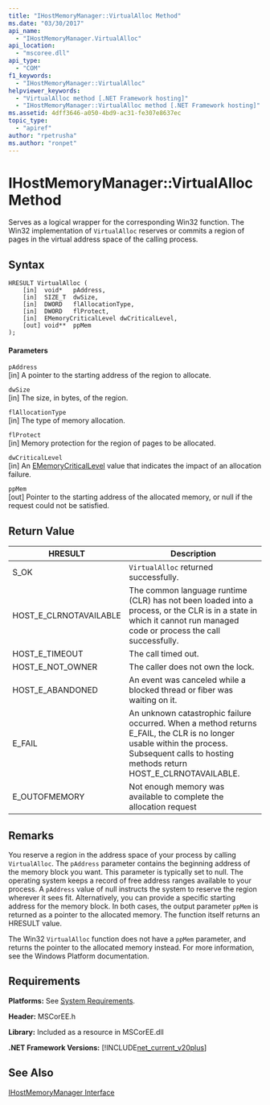 ```yaml
---
title: "IHostMemoryManager::VirtualAlloc Method"
ms.date: "03/30/2017"
api_name: 
  - "IHostMemoryManager.VirtualAlloc"
api_location: 
  - "mscoree.dll"
api_type: 
  - "COM"
f1_keywords: 
  - "IHostMemoryManager::VirtualAlloc"
helpviewer_keywords: 
  - "VirtualAlloc method [.NET Framework hosting]"
  - "IHostMemoryManager::VirtualAlloc method [.NET Framework hosting]"
ms.assetid: 4dff3646-a050-4bd9-ac31-fe307e8637ec
topic_type: 
  - "apiref"
author: "rpetrusha"
ms.author: "ronpet"
---
```

# IHostMemoryManager::VirtualAlloc Method
Serves as a logical wrapper for the corresponding Win32 function. The Win32 implementation of `VirtualAlloc` reserves or commits a region of pages in the virtual address space of the calling process.  

## Syntax  

```  
HRESULT VirtualAlloc (  
    [in]  void*   pAddress,  
    [in]  SIZE_T  dwSize,  
    [in]  DWORD   flAllocationType,  
    [in]  DWORD   flProtect,  
    [in]  EMemoryCriticalLevel dwCriticalLevel,  
    [out] void**  ppMem  
);  
```  

#### Parameters  
 `pAddress`  
 [in] A pointer to the starting address of the region to allocate.  

 `dwSize`  
 [in] The size, in bytes, of the region.  

 `flAllocationType`  
 [in] The type of memory allocation.  

 `flProtect`  
 [in] Memory protection for the region of pages to be allocated.  

 `dwCriticalLevel`  
 [in] An [EMemoryCriticalLevel](../../../../docs/framework/unmanaged-api/hosting/ememorycriticallevel-enumeration.md) value that indicates the impact of an allocation failure.  

 `ppMem`  
 [out] Pointer to the starting address of the allocated memory, or null if the request could not be satisfied.  

## Return Value  


|HRESULT|Description|  
|-------------|-----------------|  
|S_OK|`VirtualAlloc` returned successfully.|  
|HOST_E_CLRNOTAVAILABLE|The common language runtime (CLR) has not been loaded into a process, or the CLR is in a state in which it cannot run managed code or process the call successfully.|  
|HOST_E_TIMEOUT|The call timed out.|  
|HOST_E_NOT_OWNER|The caller does not own the lock.|  
|HOST_E_ABANDONED|An event was canceled while a blocked thread or fiber was waiting on it.|  
|E_FAIL|An unknown catastrophic failure occurred. When a method returns E_FAIL, the CLR is no longer usable within the process. Subsequent calls to hosting methods return HOST_E_CLRNOTAVAILABLE.|  
|E_OUTOFMEMORY|Not enough memory was available to complete the allocation request|  

## Remarks  
 You reserve a region in the address space of your process by calling `VirtualAlloc`. The `pAddress` parameter contains the beginning address of the memory block you want. This parameter is typically set to null. The operating system keeps a record of free address ranges available to your process. A `pAddress` value of null instructs the system to reserve the region wherever it sees fit. Alternatively, you can provide a specific starting address for the memory block. In both cases, the output parameter `ppMem` is returned as a pointer to the allocated memory. The function itself returns an HRESULT value.  

 The Win32 `VirtualAlloc` function does not have a `ppMem` parameter, and returns the pointer to the allocated memory instead. For more information, see the Windows Platform documentation.  

## Requirements  
 **Platforms:** See [System Requirements](../../../../docs/framework/get-started/system-requirements.md).  

 **Header:** MSCorEE.h  

 **Library:** Included as a resource in MSCorEE.dll  

 **.NET Framework Versions:** [!INCLUDE[net_current_v20plus](../../../../includes/net-current-v20plus-md.md)]  

## See Also  
 [IHostMemoryManager Interface](../../../../docs/framework/unmanaged-api/hosting/ihostmemorymanager-interface.md)
